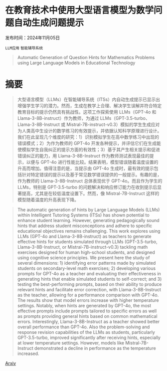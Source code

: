 # 在教育技术中使用大型语言模型为数学问题自动生成问题提示

发布时间：2024年11月05日

`LLM应用` `智能辅导系统`

> Automatic Generation of Question Hints for Mathematics Problems using Large Language Models in Educational Technology

# 摘要

> 大型语言模型（LLMs）在智能辅导系统（ITSs）内自动生成提示已显示出增强学生学习的潜力。然而，生成在教学上合理、解决学生误解并符合特定教育目标的提示仍然具有挑战性。这项工作探索使用 LLMs（GPT-4o 和 Llama-3-8B-instruct）作为教师，为通过 LLMs（GPT-3.5-turbo、Llama-3-8B-Instruct 或 Mistral-7B-instruct-v0.3）模拟的学生生成应对为人类高中生设计的数学练习的有效提示，并依据认知科学原理进行设计。我们在此呈现几个维度的研究：1）识别模拟学生在高中数学练习中出现的错误模式；2）为作为教师的 GPT-4o 开发各种提示，并评估它们在生成能使模拟学生自我纠正的提示方面的有效性；3）基于其产生相关提示和促进错误纠正的能力，用 Llama-3-8B-Instruct 作为教师测试表现最佳的提示，以便与 GPT-4o 进行性能比较。结果表明，模型错误随着温度设置的升高而增加。值得注意的是，当提示由 GPT-4o 生成时，最有效的提示包括针对特定错误的提示以及基于常见数学错误提供的一般提示。有趣的是，作为教师的 Llama-3-8B-Instruct 总体表现优于 GPT-4o。而且作为学生的 LLMs，特别是 GPT-3.5-turbo 的问题解决和响应修订能力在收到提示后显著提高，尤其是在较低温度设置下。然而，像 Mistral-7B-Instruct 这样的模型随着温度的升高表现下降。

> The automatic generation of hints by Large Language Models (LLMs) within Intelligent Tutoring Systems (ITSs) has shown potential to enhance student learning. However, generating pedagogically sound hints that address student misconceptions and adhere to specific educational objectives remains challenging. This work explores using LLMs (GPT-4o and Llama-3-8B-instruct) as teachers to generate effective hints for students simulated through LLMs (GPT-3.5-turbo, Llama-3-8B-Instruct, or Mistral-7B-instruct-v0.3) tackling math exercises designed for human high-school students, and designed using cognitive science principles. We present here the study of several dimensions: 1) identifying error patterns made by simulated students on secondary-level math exercises; 2) developing various prompts for GPT-4o as a teacher and evaluating their effectiveness in generating hints that enable simulated students to self-correct; and 3) testing the best-performing prompts, based on their ability to produce relevant hints and facilitate error correction, with Llama-3-8B-Instruct as the teacher, allowing for a performance comparison with GPT-4o. The results show that model errors increase with higher temperature settings. Notably, when hints are generated by GPT-4o, the most effective prompts include prompts tailored to specific errors as well as prompts providing general hints based on common mathematical errors. Interestingly, Llama-3-8B-Instruct as a teacher showed better overall performance than GPT-4o. Also the problem-solving and response revision capabilities of the LLMs as students, particularly GPT-3.5-turbo, improved significantly after receiving hints, especially at lower temperature settings. However, models like Mistral-7B-Instruct demonstrated a decline in performance as the temperature increased.

[Arxiv](https://arxiv.org/abs/2411.03495)